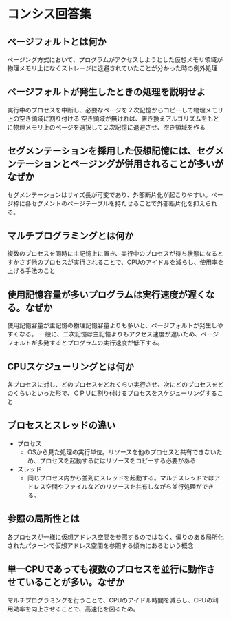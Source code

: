 # コンシス回答集

## ページフォルトとは何か
ページング方式において、プログラムがアクセスしようとした仮想メモリ領域が物理メモリ上になくストレージに退避されていたことが分かった時の例外処理

## ページフォルトが発生したときの処理を説明せよ
実行中のプロセスを中断し、必要なページを２次記憶からコピーして物理メモリ上の空き領域に割り付ける
空き領域が無ければ、置き換えアルゴリズムをもとに物理メモリ上のページを選択して２次記憶に退避させ、空き領域を作る

## セグメンテーションを採用した仮想記憶には、セグメンテーションとページングが併用されることが多いがなぜか
セグメンテーションはサイズ長が可変であり、外部断片化が起こりやすい。ページ枠に各セグメントのページテーブルを持たせることで外部断片化を抑えられる。

## マルチプログラミングとは何か
複数のプロセスを同時に主記憶上に置き、実行中のプロセスが待ち状態になるとすかさず他のプロセスが実行されることで、CPUのアイドルを減らし、使用率を上げる手法のこと

## 使用記憶容量が多いプログラムは実行速度が遅くなる。なぜか
使用記憶容量が主記憶の物理記憶容量よりも多いと、ページフォルトが発生しやすくなる。
一般に、二次記憶は主記憶よりもアクセス速度が遅いため、ページフォルトが多発するとプログラムの実行速度が低下する。

## CPUスケジューリングとは何か
各プロセスに対し、どのプロセスをどれくらい実行させ、次にどのプロセスをどのくらいといった形で、ＣＰＵに割り付けるプロセスをスケジューリングすること

## プロセスとスレッドの違い
* プロセス
  * OSから見た処理の実行単位。リソースを他のプロセスと共有できないため、プロセスを起動するにはリソースをコピーする必要がある
* スレッド
  * 同じプロセス内から並列にスレッドを起動する。マルチスレッドではアドレス空間やファイルなどのリソースを共有しながら並行処理ができる。

## 参照の局所性とは
各プロセスが一様に仮想アドレス空間を参照するのではなく、偏りのある局所化されたパターンで仮想アドレス空間を参照する傾向にあるという概念

## 単一CPUであっても複数のプロセスを並行に動作させていることが多い。なぜか
マルチプログラミングを行うことで、CPUのアイドル時間を減らし、CPUの利用効率を向上させることで、高速化を図るため。